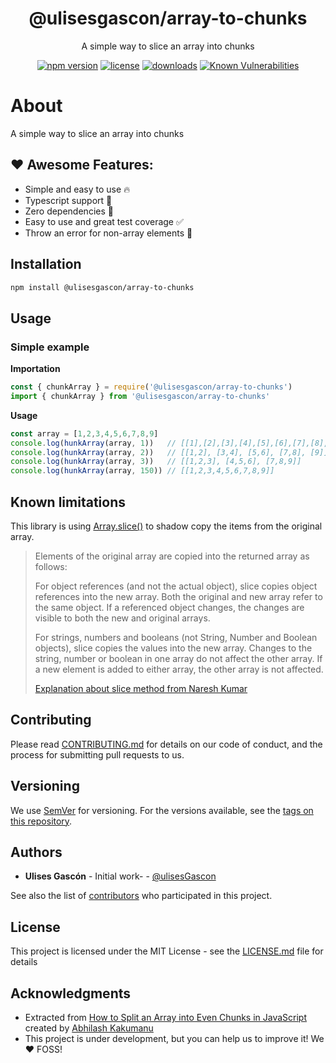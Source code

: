 <p align="center"><h1 align="center">
  @ulisesgascon/array-to-chunks
</h1>

<p align="center">
  A simple way to slice an array into chunks
</p>

<p align="center">
  <a href="https://www.npmjs.org/package/@ulisesgascon/array-to-chunks"><img src="https://badgen.net/npm/v/@ulisesgascon/array-to-chunks" alt="npm version"/></a>
  <a href="https://www.npmjs.org/package/@ulisesgascon/array-to-chunks"><img src="https://badgen.net/npm/license/@ulisesgascon/array-to-chunks" alt="license"/></a>
  <a href="https://www.npmjs.org/package/@ulisesgascon/array-to-chunks"><img src="https://badgen.net/npm/dt/@ulisesgascon/array-to-chunks" alt="downloads"/></a>
  <a href="https://snyk.io/test/github/ulisesgascon/micro-utilities"><img src="https://snyk.io/test/github/ulisesgascon/micro-utilities/badge.svg" alt="Known Vulnerabilities"/></a>
</p>


# About

A simple way to slice an array into chunks

## ❤️ Awesome Features:


- Simple and easy to use 🔥
- Typescript support 💪
- Zero dependencies 🚀
- Easy to use and great test coverage ✅
- Throw an error for non-array elements 🥷


## Installation

```bash
npm install @ulisesgascon/array-to-chunks
```

## Usage

### Simple example

**Importation**

```js
const { chunkArray } = require('@ulisesgascon/array-to-chunks')
import { chunkArray } from '@ulisesgascon/array-to-chunks'
```

**Usage**

```js
const array = [1,2,3,4,5,6,7,8,9]
console.log(hunkArray(array, 1))   // [[1],[2],[3],[4],[5],[6],[7],[8],[9]]
console.log(hunkArray(array, 2))   // [[1,2], [3,4], [5,6], [7,8], [9]]
console.log(hunkArray(array, 3))   // [[1,2,3], [4,5,6], [7,8,9]]
console.log(hunkArray(array, 150)) // [[1,2,3,4,5,6,7,8,9]]
```

## Known limitations

This library is using [Array.slice()](https://developer.mozilla.org/en-US/docs/Web/JavaScript/Reference/Global_Objects/Array/slice) to shadow copy the items from the original array.

> Elements of the original array are copied into the returned array as follows:
>
> For object references (and not the actual object), slice copies object references into the new array. Both the original and new array refer to the same object. If a referenced object changes, the changes are visible to both the new and original arrays.
>
> For strings, numbers and booleans (not String, Number and Boolean objects), slice copies the values into the new array. Changes to the string, number or boolean in one array do not affect the other array. If a new element is added to either array, the other array is not affected.
>
> [Explanation about slice method from Naresh Kumar](https://stackoverflow.com/a/47738412)


## Contributing

Please read [CONTRIBUTING.md](https://github.com/UlisesGascon/.github/blob/main/contributing.md) for details on our code of conduct, and the process for submitting pull requests to us.

## Versioning

We use [SemVer](http://semver.org/) for versioning. For the versions available, see the [tags on this repository](https://github.com/ulisesGascon/micro-utilities/tags).

## Authors

- **Ulises Gascón** - Initial work- - [@ulisesGascon](https://github.com/ulisesGascon)

See also the list of [contributors](https://github.com/ulisesGascon/micro-utilities/contributors) who participated in this project.

## License

This project is licensed under the MIT License - see the [LICENSE.md](../../LICENSE.md) file for details

## Acknowledgments

- Extracted from [How to Split an Array into Even Chunks in JavaScript](https://stackabuse.com/how-to-split-an-array-into-even-chunks-in-javascript/) created by [Abhilash Kakumanu](https://github.com/abhilashkakumanu1)
- This project is under development, but you can help us to improve it! We :heart: FOSS!